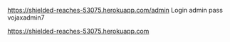 https://shielded-reaches-53075.herokuapp.com/admin
Login admin
pass vojaxadmin7

https://shielded-reaches-53075.herokuapp.com